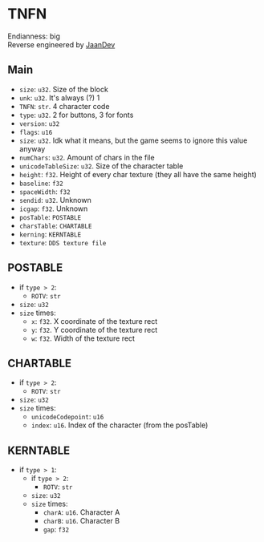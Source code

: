# TNFN
Endianness: big  
Reverse engineered by [JaanDev](https://github.com/JaanDev)

## Main
* `size`: `u32`. Size of the block
* `unk`: `u32`. It's always (?) 1
* `TNFN`: `str`. 4 character code
* `type`: `u32`. 2 for buttons, 3 for fonts
* `version`: `u32`
* `flags`: `u16`
* `size`: `u32`. Idk what it means, but the game seems to ignore this value anyway
* `numChars`: `u32`. Amount of chars in the file
* `unicodeTableSize`: `u32`. Size of the character table
* `height`: `f32`. Height of every char texture (they all have the same height)
* `baseline`: `f32`
* `spaceWidth`: `f32`
* `sendid`: `u32`. Unknown
* `icgap`: `f32`. Unknown
* `posTable`: `POSTABLE`
* `charsTable`: `CHARTABLE`
* `kerning`: `KERNTABLE`
* `texture`: `DDS texture file`

## POSTABLE
* if `type > 2`:
    * `ROTV`: `str`
* `size`: `u32`
* `size` times:
    * `x`: `f32`. X coordinate of the texture rect
    * `y`: `f32`. Y coordinate of the texture rect
    * `w`: `f32`. Width of the texture rect

## CHARTABLE
* if `type > 2`:
    * `ROTV`: `str`
* `size`: `u32`
* `size` times:
    * `unicodeCodepoint`: `u16`
    * `index`: `u16`. Index of the character (from the posTable)

## KERNTABLE
* if `type > 1`:
    * if `type > 2`:
        * `ROTV`: `str`
    * `size`: `u32`
    * `size` times:
        * `charA`: `u16`. Character A
        * `charB`: `u16`. Character B
        * `gap`: `f32`